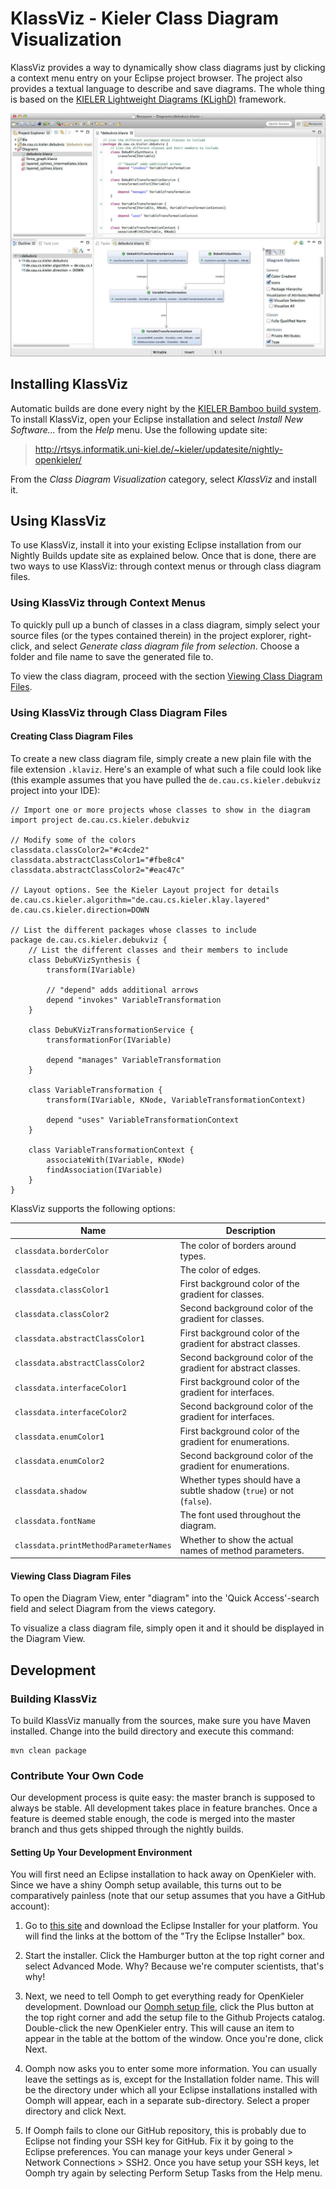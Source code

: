 # KlassViz - Kieler Class Diagram Visualization

KlassViz provides a way to dynamically show class diagrams just by clicking a context menu entry on your Eclipse project browser. The project also provides a textual language to describe and save diagrams. The whole thing is based on the [KIELER Lightweight Diagrams (KLighD)](http://www.informatik.uni-kiel.de/rtsys/kieler/) framework.

![Usage example](https://raw.githubusercontent.com/OpenKieler/klassviz/master/doc/screenshot.jpg) 


## Installing KlassViz


Automatic builds are done every night by the [KIELER Bamboo build system](http://rtsys.informatik.uni-kiel.de/bamboo). To install KlassViz, open your Eclipse installation and select _Install New Software..._ from the _Help_ menu. Use the following update site:

> http://rtsys.informatik.uni-kiel.de/~kieler/updatesite/nightly-openkieler/

From the _Class Diagram Visualization_ category, select _KlassViz_ and install it.


## Using KlassViz

To use KlassViz, install it into your existing Eclipse installation from our Nightly Builds update site as explained below. Once that is done, there are two ways to use KlassViz: through context menus or through class diagram files.


### Using KlassViz through Context Menus

To quickly pull up a bunch of classes in a class diagram, simply select your source files (or the types contained therein) in the project explorer, right-click, and select _Generate class diagram file from selection_. Choose a folder and file name to save the generated file to.

To view the class diagram, proceed with the section [Viewing Class Diagram Files](#viewing-class-diagram-files).


### Using KlassViz through Class Diagram Files

#### Creating Class Diagram Files

To create a new class diagram file, simply create a new plain file with the file extension `.klaviz`. Here's an example of what such a file could look like (this example assumes that you have pulled the `de.cau.cs.kieler.debukviz` project into your IDE):

    // Import one or more projects whose classes to show in the diagram
    import project de.cau.cs.kieler.debukviz
    
    // Modify some of the colors
    classdata.classColor2="#c4cde2"
    classdata.abstractClassColor1="#fbe8c4"
    classdata.abstractClassColor2="#eac47c"
    
    // Layout options. See the Kieler Layout project for details
    de.cau.cs.kieler.algorithm="de.cau.cs.kieler.klay.layered"
    de.cau.cs.kieler.direction=DOWN
    
    // List the different packages whose classes to include
    package de.cau.cs.kieler.debukviz {
        // List the different classes and their members to include
        class DebuKVizSynthesis {
            transform(IVariable)
            
            // "depend" adds additional arrows
            depend "invokes" VariableTransformation
        }
        
        class DebuKVizTransformationService {
            transformationFor(IVariable)
            
            depend "manages" VariableTransformation
        }
        
        class VariableTransformation {
            transform(IVariable, KNode, VariableTransformationContext)
            
            depend "uses" VariableTransformationContext
        }
        
        class VariableTransformationContext {
            associateWith(IVariable, KNode)
            findAssociation(IVariable)
        }
    }

KlassViz supports the following options:

Name                                  | Description
--------------------------------------|--------------------------------------------------------------
`classdata.borderColor`               | The color of borders around types.
`classdata.edgeColor`                 | The color of edges.
`classdata.classColor1`               | First background color of the gradient for classes.
`classdata.classColor2`               | Second background color of the gradient for classes.
`classdata.abstractClassColor1`       | First background color of the gradient for abstract classes.
`classdata.abstractClassColor2`       | Second background color of the gradient for abstract classes.
`classdata.interfaceColor1`           | First background color of the gradient for interfaces.
`classdata.interfaceColor2`           | Second background color of the gradient for interfaces.
`classdata.enumColor1`                | First background color of the gradient for enumerations.
`classdata.enumColor2`                | Second background color of the gradient for enumerations.
`classdata.shadow`                    | Whether types should have a subtle shadow (`true`) or not (`false`).
`classdata.fontName`                  | The font used throughout the diagram.
`classdata.printMethodParameterNames` | Whether to show the actual names of method parameters.


#### Viewing Class Diagram Files

To open the Diagram View, enter "diagram" into the 'Quick Access'-search field and select Diagram from the views category.

To visualize a class diagram file, simply open it and it should be displayed in the Diagram View.


## Development

### Building KlassViz

To build KlassViz manually from the sources, make sure you have Maven installed. Change into the build directory and execute this command:

    mvn clean package


### Contribute Your Own Code

Our development process is quite easy: the master branch is supposed to always be stable. All development takes place in feature branches. Once a feature is deemed stable enough, the code is merged into the master branch and thus gets shipped through the nightly builds.

#### Setting Up Your Development Environment

You will first need an Eclipse installation to hack away on OpenKieler with. Since we have a shiny Oomph setup available, this turns out to be comparatively painless (note that our setup assumes that you have a GitHub account):

1. Go to [this site](https://www.eclipse.org/downloads/index.php) and download the Eclipse Installer for your platform. You will find the links at the bottom of the "Try the Eclipse Installer" box.

2. Start the installer. Click the Hamburger button at the top right corner and select Advanced Mode. Why? Because we're computer scientists, that's why!

3. Next, we need to tell Oomph to get everything ready for OpenKieler development. Download our [Oomph setup file](https://raw.githubusercontent.com/OpenKieler/config/master/OpenKieler.setup), click the Plus button at the top right corner and add the setup file to the Github Projects catalog. Double-click the new OpenKieler entry. This will cause an item to appear in the table at the bottom of the window. Once you're done, click Next.

3. Oomph now asks you to enter some more information. You can usually leave the settings as is, except for the Installation folder name. This will be the directory under which all your Eclipse installations installed with Oomph will appear, each in a separate sub-directory. Select a proper directory and click Next.

5. If Oomph fails to clone our GitHub repository, this is probably due to Eclipse not finding your SSH key for GitHub. Fix it by going to the Eclipse preferences. You can manage your keys under General > Network Connections > SSH2. Once you have setup your SSH keys, let Oomph try again by selecting Perform Setup Tasks from the Help menu.
